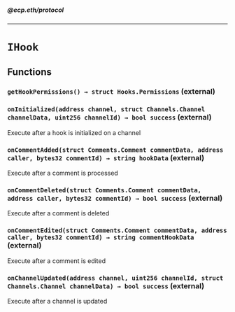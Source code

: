 ##### @ecp.eth/protocol

----

# `IHook`











## Functions

### `getHookPermissions() → struct Hooks.Permissions` (external)





### `onInitialized(address channel, struct Channels.Channel channelData, uint256 channelId) → bool success` (external)

Execute after a hook is initialized on a channel




### `onCommentAdded(struct Comments.Comment commentData, address caller, bytes32 commentId) → string hookData` (external)

Execute after a comment is processed




### `onCommentDeleted(struct Comments.Comment commentData, address caller, bytes32 commentId) → bool success` (external)

Execute after a comment is deleted




### `onCommentEdited(struct Comments.Comment commentData, address caller, bytes32 commentId) → string commentHookData` (external)

Execute after a comment is edited




### `onChannelUpdated(address channel, uint256 channelId, struct Channels.Channel channelData) → bool success` (external)

Execute after a channel is updated






